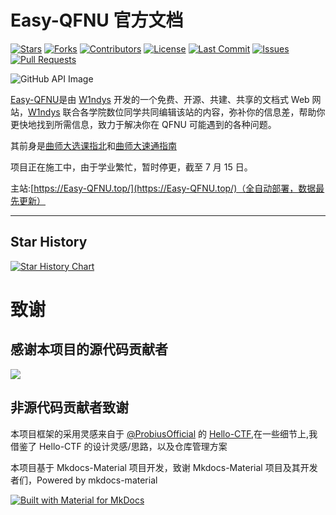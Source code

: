 # Easy-QFNU 官方文档

[![Stars](https://img.shields.io/github/stars/W1ndys/Easy-QFNU?style=social)](https://github.com/W1ndys/Easy-QFNU)
[![Forks](https://img.shields.io/github/forks/W1ndys/Easy-QFNU?style=social)](https://github.com/W1ndys/Easy-QFNU)
[![Contributors](https://img.shields.io/github/contributors/W1ndys/Easy-QFNU)](https://github.com/W1ndys/Easy-QFNU/graphs/contributors)
[![License](https://img.shields.io/github/license/W1ndys/Easy-QFNU)](https://github.com/W1ndys/Easy-QFNU/blob/main/LICENSE)
[![Last Commit](https://img.shields.io/github/last-commit/W1ndys/Easy-QFNU)](https://github.com/W1ndys/Easy-QFNU/commits/master)
[![Issues](https://img.shields.io/github/issues/W1ndys/Easy-QFNU)](https://github.com/W1ndys/Easy-QFNU/issues)
[![Pull Requests](https://img.shields.io/github/issues-pr/W1ndys/Easy-QFNU)](https://github.com/W1ndys/Easy-QFNU/pulls)

<div style="max-width: 100%; margin: 0 auto;">
    <img src="https://stats.deeptrain.net/repo/W1ndys/Easy-QFNU/?theme=light" alt="GitHub API Image" style="max-width: 100%; height: auto; display: block; margin: 0 auto;">
</div>

[Easy-QFNU](https://Easy-QFNU.top/)是由 [W1ndys](https://w1ndys.top/) 开发的一个免费、开源、共建、共享的文档式 Web 网站，[W1ndys](https://w1ndys.top/) 联合各学院数位同学共同编辑该站的内容，弥补你的信息差，帮助你更快地找到所需信息，致力于解决你在 QFNU 可能遇到的各种问题。

其前身是[曲师大选课指北](https://blog.w1ndys.top/posts/216d9006/)和[曲师大速通指南](https://blog.w1ndys.top/posts/8f8bbaa8/)

项目正在施工中，由于学业繁忙，暂时停更，截至 7 月 15 日。

主站:[https://Easy-QFNU.top/](https://Easy-QFNU.top/)（全自动部署，数据最先更新）

---

## Star History

[![Star History Chart](https://api.star-history.com/svg?repos=W1ndys/Easy-QFNU&type=Date)](https://star-history.com/#W1ndys/Easy-QFNU&Date)

# 致谢

## 感谢本项目的源代码贡献者

<a href="https://github.com/W1ndys/Easy-QFNU/graphs/contributors">
  <img src="https://contrib.rocks/image?repo=W1ndys/Easy-QFNU" />
</a>

## 非源代码贡献者致谢

本项目框架的采用灵感来自于 [@ProbiusOfficial](https://github.com/ProbiusOfficial/) 的 [Hello-CTF](https://github.com/ProbiusOfficial/Hello-CTF/),在一些细节上,我借鉴了 Hello-CTF 的设计灵感/思路，以及仓库管理方案

本项目基于 Mkdocs-Material 项目开发，致谢 Mkdocs-Material 项目及其开发者们，Powered by mkdocs-material

[![Built with Material for MkDocs](https://img.shields.io/badge/Material_for_MkDocs-526CFE?style=for-the-badge&logo=MaterialForMkDocs&logoColor=white)](https://squidfunk.github.io/mkdocs-material/)
